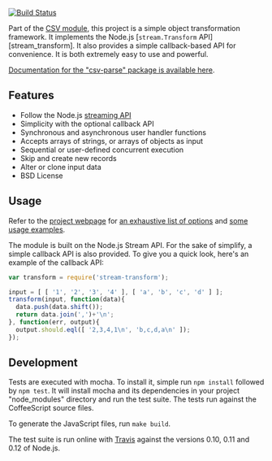 [![Build Status](https://secure.travis-ci.org/wdavidw/node-csv-parse.png)][travis]

Part of the [CSV module][csv_home], this project is a simple object
transformation framework. It implements the Node.js
[`stream.Transform` API][stream_transform]. It also provides a simple
callback-based API for convenience. It is both extremely easy to use and
powerful.

[Documentation for the "csv-parse" package is available here][home].

## Features

*   Follow the Node.js [streaming API][streamtransform]
*   Simplicity with the optional callback API
*   Synchronous and asynchronous user handler functions
*   Accepts arrays of strings, or arrays of objects as input
*   Sequential or user-defined concurrent execution
*   Skip and create new records
*   Alter or clone input data
*   BSD License

Usage
-----

Refer to the [project webpage][home] for [an exhaustive list of options][home]
and [some usage examples][examples]. 

The module is built on the Node.js Stream API. For the sake of simplify, a
simple callback API is also provided. To give you a quick look, here's an
example of the callback API:

```javascript
var transform = require('stream-transform');

input = [ [ '1', '2', '3', '4' ], [ 'a', 'b', 'c', 'd' ] ];
transform(input, function(data){
  data.push(data.shift());
  return data.join(',')+'\n';
}, function(err, output){
  output.should.eql([ '2,3,4,1\n', 'b,c,d,a\n' ]);
});
```

Development
-----------

Tests are executed with mocha. To install it, simple run `npm install` 
followed by `npm test`. It will install mocha and its dependencies in your 
project "node_modules" directory and run the test suite. The tests run 
against the CoffeeScript source files.

To generate the JavaScript files, run `make build`.

The test suite is run online with [Travis][travis] against the versions 
0.10, 0.11 and 0.12 of Node.js.


[streamtransform]: http://nodejs.org/api/stream.html#stream_class_stream_transform
[home]: http://csv.adaltas.com/transform/
[examples]: http://csv.adaltas.com/transform/examples/
[csv_home]: https://github.com/wdavidw/node-csv
[stream-samples]: https://github.com/wdavidw/node-stream-transform/tree/master/samples
[stream-test]: https://github.com/wdavidw/node-stream-transform/tree/master/test
[travis]: http://travis-ci.org/wdavidw/node-stream-transform

